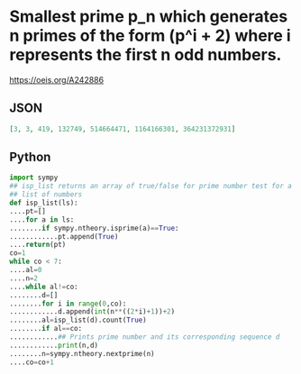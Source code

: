# Smallest prime p\_n which generates n primes of the form \(p^i \+ 2\) where i represents the first n odd numbers\.
https://oeis.org/A242886
## JSON
```JSON
[3, 3, 419, 132749, 514664471, 1164166301, 364231372931]
```
## Python
```Python
import sympy
## isp_list returns an array of true/false for prime number test for a
## list of numbers
def isp_list(ls):
....pt=[]
....for a in ls:
........if sympy.ntheory.isprime(a)==True:
............pt.append(True)
....return(pt)
co=1
while co < 7:
....al=0
....n=2
....while al!=co:
........d=[]
........for i in range(0,co):
............d.append(int(n**((2*i)+1))+2)
........al=isp_list(d).count(True)
........if al==co:
............## Prints prime number and its corresponding sequence d
............print(n,d)
........n=sympy.ntheory.nextprime(n)
....co=co+1
```

